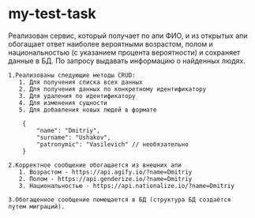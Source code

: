 # my-test-task
Реализован сервис, который получает по апи ФИО, и из открытых апи обогащает ответ наиболее вероятными возрастом, полом и национальностью (с указанием процента вероятности) и сохраняет данные в БД. По запросу выдавать информацию о найденных людях.

    1.Реализованы следующие методы CRUD:
       1. Для получения списка всех данных
       2. Для получения данных по конкретному идентификатору
       3. Для удаления по идентификатору
       4. Для изменения сущности
       5. Для добавления новых людей в формате

        {
            "name": "Dmitriy",
            "surname": "Ushakov",
            "patronymic": "Vasilevich" // необязательно
        }

    2.Корректное сообщение обогащается из внешних апи
       1. Возрастом - https://api.agify.io/?name=Dmitriy
       2. Полом - https://api.genderize.io/?name=Dmitriy
       3. Национальностью - https://api.nationalize.io/?name=Dmitriy

    3.Обогащенное сообщение помещается в БД (структура БД создаётся 
    путем миграций).

